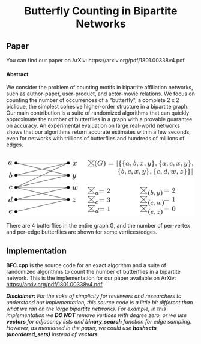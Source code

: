 <h1 align="center">Butterfly Counting in Bipartite Networks</h1>

<h2>Paper</h2>
You can find our paper on ArXiv: https://arxiv.org/pdf/1801.00338v4.pdf
<h4>Abstract</h4>
We consider the problem of counting motifs in bipartite affiliation networks, such as author-paper, user-product, and actor-movie relations. We focus on counting the number of occurrences of a "butterfly", a complete 2 x 2 biclique, the simplest cohesive higher-order structure in a bipartite graph. Our main contribution is a suite of randomized algorithms that can quickly approximate the number of butterflies in a graph with a provable guarantee on accuracy. An experimental evaluation on large real-world networks shows that our algorithms return accurate estimates within a few seconds, even for networks with trillions of butterflies and hundreds of millions of edges.
<br></br>
<p align="center">
  <img src="images/example.png" width = 500 height = 150/>
  <figcaption> 
    There are 4 butterflies in the entire graph G, and the number of per-vertex and per-edge butterflies are shown for some vertices/edges.
    </figcaption>
</p>

<h2>Implementation</h2>

__BFC.cpp__ is the source code for an exact algorithm and a suite of randomized algorithms to count the number of butterflies in a bipartite network. This is the implementation for our paper available on ArXiv: https://arxiv.org/pdf/1801.00338v4.pdf


___Disclaimer:__ For the sake of simplicity for reviewers and researchers to understand our implementation, this source code is a little bit different than what we ran on the large bipartite networks. For example, in this implementation we __DO NOT__ remove vertices with degree zero, or we use __vectors__ for adjacency lists and __binary_search__ function for edge sampling. However, as mentioned in the paper, we could use __hashsets (unordered_sets)__ instead of __vectors__._
